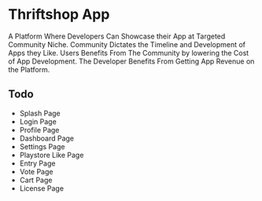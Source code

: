 # Thriftshop App

A Platform Where Developers Can Showcase their App at Targeted Community Niche.
Community Dictates the Timeline and Development of Apps they Like.
Users Benefits From The Community by lowering the Cost of App Development.
The Developer Benefits From Getting App Revenue on the Platform.


## Todo

- Splash Page
- Login Page
- Profile Page
- Dashboard Page
- Settings Page
- Playstore Like Page
- Entry Page
- Vote Page
- Cart Page
- License Page